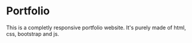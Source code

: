 # Portfolio

This is a completly responsive portfolio website.
It's purely made of html, css, bootstrap and js.
